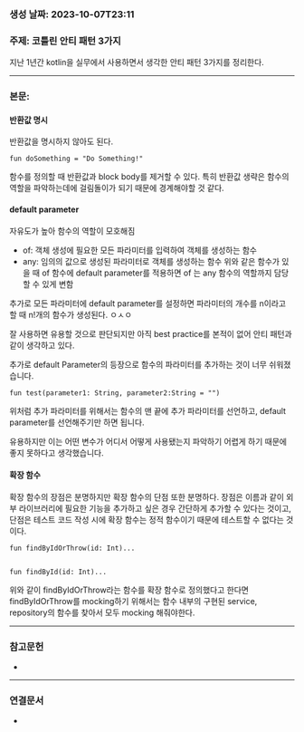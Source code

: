 ### 생성 날짜: 2023-10-07T23:11
### 주제: 코틀린 안티 패턴 3가지
지난 1년간 kotlin을 실무에서 사용하면서 생각한 안티 패턴 3가지를 정리한다.

---
### 본문:
#### 반환값 명시
반환값을 명시하지 않아도 된다. 
```
fun doSomething = "Do Something!"
```
함수를 정의할 때 반환값과 block body를 제거할 수 있다. 특히 반환값 생략은 함수의 역할을 파악하는데에 걸림돌이가 되기 때문에 경계해야할 것 같다.
#### default parameter
자유도가 높아 함수의 역할이 모호해짐
- of: 객체 생성에 필요한 모든 파라미터를 입력하여 객체를 생성하는 함수
- any: 임의의 값으로 생성된 파라미터로 객체를 생성하는 함수
위와 같은 함수가 있을 때 of 함수에 default parameter를 적용하면 of 는 any 함수의 역할까지 담당할 수 있게 변함

추가로 모든 파라미터에 default parameter를 설정하면 파라미터의 개수를 n이라고 할 때 n!개의 함수가 생성된다. ㅇㅅㅇ

잘 사용하면 유용할 것으로 판단되지만 아직 best practice를 본적이 없어 안티 패턴과 같이 생각하고 있다.

추가로 default Parameter의 등장으로 함수의 파라미터를 추가하는 것이 너무 쉬워졌습니다.

```
fun test(parameter1: String, parameter2:String = "")
```

위처럼 추가 파라미터를 위해서는 함수의 맨 끝에 추가 파라미터를 선언하고, default parameter를 선언해주기만 하면 됩니다.

유용하지만 이는 어떤 변수가 어디서 어떻게 사용됐는지 파악하기 어렵게 하기 때문에 좋지 못하다고 생각했습니다.

#### 확장 함수
확장 함수의 장점은 분명하지만 확장 함수의 단점 또한 분명하다.
장점은 이름과 같이 외부 라이브러리에 필요한 기능을 추가하고 싶은 경우 간단하게 추가할 수 있다는 것이고, 단점은 테스트 코드 작성 시에 확장 함수는 정적 함수이기 때문에 테스트할 수 없다는 것이다.

```
fun findByIdOrThrow(id: Int)...


fun findById(id: Int)...
```
위와 같이 findByIdOrThrow라는 함수를 확장 함수로 정의했다고 한다면 findByIdOrThrow를 mocking하기 위해서는 함수 내부의 구현된 service, repository의 함수를 찾아서 모두 mocking 해줘야한다.

---
### 참고문헌
- 
---
### 연결문서
- 

